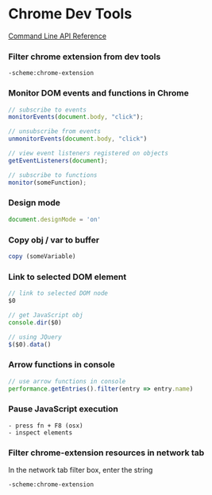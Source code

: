 # Chrome Dev Tools

[Command Line API Reference](https://developers.google.com/web/tools/chrome-devtools/console/command-line-reference)

### Filter chrome extension from dev tools

```
-scheme:chrome-extension
```

### Monitor DOM events and functions in Chrome
```JavaScript
// subscribe to events
monitorEvents(document.body, "click");

// unsubscribe from events
unmonitorEvents(document.body, "click")

// view event listeners registered on objects
getEventListeners(document);

// subscribe to functions
monitor(someFunction);
```

### Design mode
```js
document.designMode = 'on'
```

### Copy obj / var to buffer
```JavaScript
copy (someVariable)
```

### Link to selected DOM element
```js
// link to selected DOM node
$0

// get JavaScript obj
console.dir($0)

// using JQuery
$($0).data()
```

### Arrow functions in console
```js
// use arrow functions in console
performance.getEntries().filter(entry => entry.name)
```

### Pause JavaScript execution
```
- press fn + F8 (osx)
- inspect elements
```

### Filter chrome-extension resources in network tab

In the network tab filter box, enter the string
```
-scheme:chrome-extension
```
